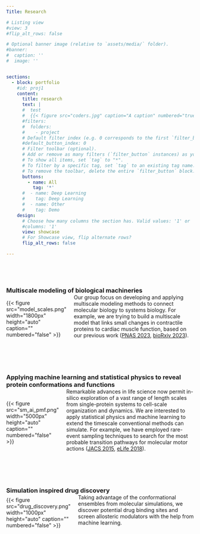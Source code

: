 ```yaml
---
Title: Research

# Listing view
#view: 3
#flip_alt_rows: false

# Optional banner image (relative to `assets/media/` folder).
#banner:
#  caption: ''
#  image: ''


sections:
  - block: portfolio
    #id: proj1
    content:
      title: research
      text: |
      #  test
      #  {{< figure src="coders.jpg" caption="A caption" numbered="true" >}}
      #filters:
      #  folders:
      #    - project
      # Default filter index (e.g. 0 corresponds to the first `filter_button` instance below).
      #default_button_index: 0
      # Filter toolbar (optional).
      # Add or remove as many filters (`filter_button` instances) as you like.
      # To show all items, set `tag` to "*".
      # To filter by a specific tag, set `tag` to an existing tag name.
      # To remove the toolbar, delete the entire `filter_button` block.
      buttons:
        - name: All
          tag: '*'
      #  - name: Deep Learning
      #    tag: Deep Learning
      #  - name: Other
      #    tag: Demo
    design:
      # Choose how many columns the section has. Valid values: '1' or '2'.
      #columns: '1'
      view: showcase
      # For Showcase view, flip alternate rows?
      flip_alt_rows: false

---
```

<div style="margin-bottom: 80px;"></div>

<h3 style="margin-bottom: 0px;">Multiscale modeling of biological machineries</h3>
<div style="display: flex; align-items: center;">
    <div>
        {{< figure src="model_scales.png" width="1800px" height="auto" caption="" numbered="false" >}}
    </div>
    <div style="margin-left: 20px;">
        <p style="margin-top: 0px;"> Our group focus on developing and applying multiscale modeling methods to connect molecular biology to systems biology. For example, we are trying to build a multiscale model that links small changes in contractile proteins to cardiac muscle function, based on our previous work (<a href="https://www.pnas.org/doi/abs/10.1073/pnas.2215836120" target="_blank">PNAS 2023</a>, <a href="https://www.biorxiv.org/content/10.1101/2023.11.10.566646.abstract" target="_blank">bioRxiv 2023</a>).
        </p>
    </div>
</div>

<div style="margin-bottom: 80px;"></div>

<h3 style="margin-bottom: 0px;">Applying machine learning and statistical physics to reveal protein conformations and functions</h3>
<div style="display: flex; align-items: center;">
    <div>
        {{< figure src="sm_ai_pmf.png" width="5000px" height="auto" caption="" numbered="false" >}}
    </div>
    <div style="margin-left: 20px;">
        <p style="margin-top: 0px;"> Remarkable advances in life science now permit in-silico exploration of a vast range of length scales from single-protein systems to cell-scale organization and dynamics. We are interested to apply statistical physics and machine learning to extend the timescale conventional methods can simulate. For example, we have employed rare-event sampling techniques to search for the most probable transition pathways for molecular motor actions (<a href="https://pubs.acs.org/doi/abs/10.1021/ja512605w" target="_blank">JACS 2015</a>, <a href="https://elifesciences.org/articles/34186" target="_blank">eLife 2018</a>).
        </p>
    </div>
</div>

<div style="margin-bottom: 80px;"></div>

<h3 style="margin-bottom: 0px;">Simulation inspired drug discovery</h3>
<div style="display: flex; align-items: center;">
    <div>
        {{< figure src="drug_discovery.png" width="1000px" height="auto" caption="" numbered="false" >}}
    </div>
    <div style="margin-left: 20px;">
        <p style="margin-top: 0px;"> Taking advantage of the conformational ensembles from molecular simulations, we discover potential drug binding sites and screen allosteric modulators with the help from machine learning. 
        </p>
    </div>
</div>
